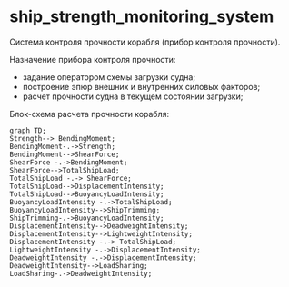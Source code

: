 # ship_strength_monitoring_system

Cистема контроля прочности корабля (прибор контроля прочности).

Назначение прибора контроля прочности:
 - задание оператором схемы загрузки судна;
 - построение эпюр внешних и внутренних силовых факторов;
 - расчет прочности судна в текущем состоянии загрузки;


Блок-схема расчета прочности корабля:

```mermaid
graph TD;
Strength--> BendingMoment;
BendingMoment-.->Strength;
BendingMoment-->ShearForce;
ShearForce -.->BendingMoment;
ShearForce-->TotalShipLoad;
TotalShipLoad -.-> ShearForce;
TotalShipLoad-->DisplacementIntensity;
TotalShipLoad-->BuoyancyLoadIntensity;
BuoyancyLoadIntensity -.->TotalShipLoad;
BuoyancyLoadIntensity-->ShipTrimming;
ShipTrimming-.->BuoyancyLoadIntensity;
DisplacementIntensity-->DeadweightIntensity;
DisplacementIntensity-->LightweightIntensity;
DisplacementIntensity -.-> TotalShipLoad;
LightweightIntensity -.->DisplacementIntensity;
DeadweightIntensity -.->DisplacementIntensity;
DeadweightIntensity-->LoadSharing;
LoadSharing-.->DeadweightIntensity;
```
